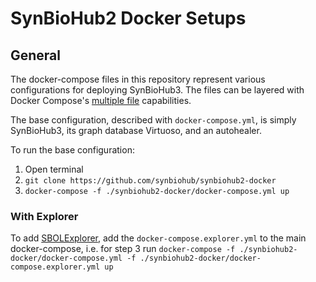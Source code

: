 # SynBioHub2 Docker Setups
## General
The docker-compose files in this repository represent various configurations for deploying SynBioHub3.
The files can be layered with Docker Compose's [multiple file](https://docs.docker.com/compose/reference/overview/#specifying-multiple-compose-file) capabilities. 

The base configuration, described with `docker-compose.yml`, is simply SynBioHub3, its graph database Virtuoso, and an autohealer.

To run the base configuration:
1. Open terminal
2. `git clone https://github.com/synbiohub/synbiohub2-docker`
3. `docker-compose -f ./synbiohub2-docker/docker-compose.yml up`

### With Explorer
To add [SBOLExplorer](https://github.com/michael13162/SBOLExplorer), add the `docker-compose.explorer.yml` to the main docker-compose, i.e. for step 3 run `docker-compose -f ./synbiohub2-docker/docker-compose.yml -f ./synbiohub2-docker/docker-compose.explorer.yml up`
